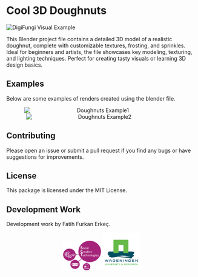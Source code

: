 # Cool 3D Doughnuts


![DigiFungi Visual Example](https://github.com/SCT-lab/Doughnuts-/blob/main/Blender%20Files/Images/Donut%20First%20render.png)

This Blender project file contains a detailed 3D model of a realistic doughnut, complete with customizable textures, frosting, and sprinkles. Ideal for beginners and artists, the file showcases key modeling, texturing, and lighting techniques. Perfect for creating tasty visuals or learning 3D design basics.

## Examples
Below are some examples of renders created using the blender file.

<p align="center">
  <img src="https://github.com/SCT-lab/Doughnuts-/blob/main/Images/Render2.png" alt="Doughnuts Example1" width="400" style="display: inline-block; margin-right: 10px;">
  <img src="https://github.com/SCT-lab/Doughnuts-/blob/main/Images/Render3.png" alt="Doughnuts Example2" width="400" style="display: inline-block;">
</p>


## Contributing

Please open an issue or submit a pull request if you find any bugs or have suggestions for improvements.

## License

This package is licensed under the MIT License.

## Development Work
Development work by Fatih Furkan Erkeç.

<p align="center">
  <a href="https://www.linkedin.com/company/sct-lab"><img src="https://github.com/SCT-lab/IVE-R/blob/main/man/figures/SCT-WUR.png" alt="SCT Lab" width="100"></a>
  <a href="https://www.wur.nl/en.htm"><img src="https://github.com/SCT-lab/IVE-R/blob/main/man/figures/Wur-logo.png" alt="WUR" width="100"></a>
</p>
